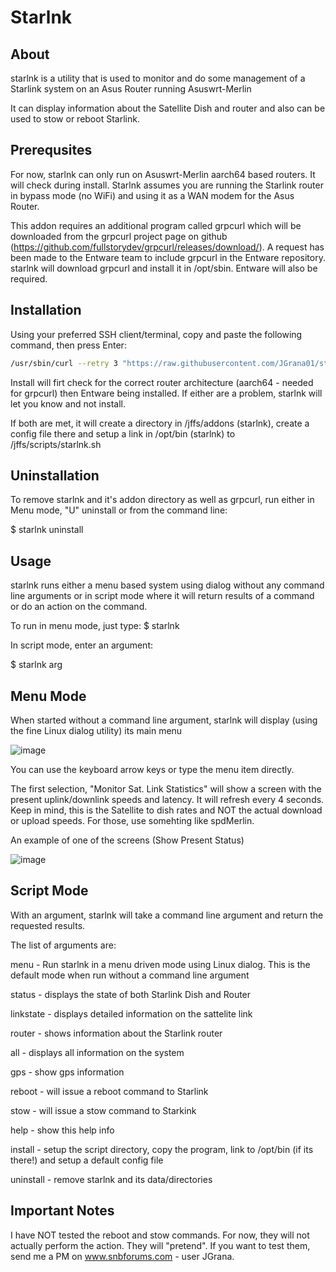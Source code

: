 # Starlnk

## About
starlnk is a utility that is used to monitor and do some management of a Starlink system on an Asus Router running Asuswrt-Merlin

It can display information about the Satellite Dish and router and also can be used to stow or reboot Starlink.

## Prerequsites

For now, starlnk can only run on Asuswrt-Merlin aarch64 based routers. It will check during install.
Starlnk assumes you are running the Starlink router in bypass mode (no WiFi) and using it as a WAN modem for the Asus Router.

This addon requires an additional program called grpcurl which will be downloaded from the grpcurl project page on github
(https://github.com/fullstorydev/grpcurl/releases/download/).
A request has been made to the Entware team to include grpcurl in the Entware repository.
starlnk will download grpcurl and install it in /opt/sbin.
Entware will also be required.

## Installation
Using your preferred SSH client/terminal, copy and paste the following command, then press Enter:

```sh
/usr/sbin/curl --retry 3 "https://raw.githubusercontent.com/JGrana01/starlnk/master/starlnk.sh" -o "/jffs/scripts/starlnk" && chmod 0755 /jffs/scripts/starlnk && /jffs/scripts/starlnk install
```
Install will firt check for the correct router architecture (aarch64 - needed for grpcurl) then Entware being installed. If either are a problem, starlnk will let you know and not install.

If both are met, it will create a directory in /jffs/addons (starlnk), create a config file there and setup a link in /opt/bin (starlnk) to /jffs/scripts/starlnk.sh

## Uninstallation
To remove starlnk and it's addon directory as well as grpcurl, run either in Menu mode, "U" uninstall or from the command line:

$ starlnk uninstall

## Usage
starlnk runs either a menu based system using dialog without any command line
arguments or in script mode where it will return results of a command or do an
action on the command.

To run in menu mode, just type:
$ starlnk

In script mode, enter an argument:

$ starlnk arg

## Menu Mode
When started without a command line argument, starlnk will display (using the fine Linux dialog utility) its main menu

![image](https://github.com/JGrana01/Starlnk/assets/11652784/0b539b16-c2e1-48e7-86ec-a4f42391700c)

You can use the keyboard arrow keys or type the menu item directly.

The first selection, "Monitor Sat. Link Statistics" will show a screen with the present uplink/downlink speeds and latency. It will refresh every 4 seconds.
Keep in mind, this is the Satellite to dish rates and NOT the actual download or upload speeds. For those, use somehting like spdMerlin.

An example of one of the screens (Show Present Status)

![image](https://github.com/JGrana01/Starlnk/assets/11652784/45e267ae-3b36-401f-8106-bc8a5301b774)

## Script Mode

With an argument, starlnk will take a command line argument and return the requested results.

The list of arguments are:

menu    - Run starlnk in a menu driven mode using Linux dialog. This is the default
          mode when run without a command line argument

status - displays the state of both Starlink Dish and Router

linkstate - displays detailed information on the sattelite link

router - shows information about the Starlink router

all - displays all information on the system

gps - show gps information

reboot - will issue a reboot command to Starlink

stow - will issue a stow command to Starkink

help - show this help info

install - setup the script directory, copy the program, link to /opt/bin (if its
                 there!) and setup a default config file

uninstall - remove starlnk and its data/directories

## Important Notes
I have NOT tested the reboot and stow commands. For now, they will not actually perform the action. They will "pretend".
If you want to test them, send me a PM on www.snbforums.com - user JGrana.

